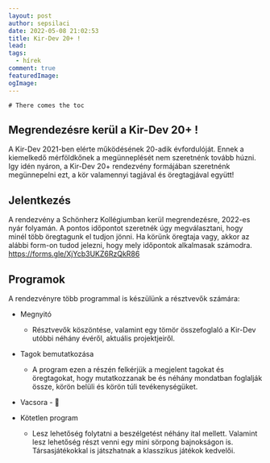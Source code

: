 ```yaml
---
layout: post
author: sepsilaci
date: 2022-05-08 21:02:53
title: Kir-Dev 20+ !
lead:
tags:
  - hírek
comment: true
featuredImage:
ogImage:
---
```


```toc
# There comes the toc
```

## Megrendezésre kerül a Kir-Dev 20+ !

A Kir-Dev 2021-ben elérte működésének 20-adik évfordulóját. Ennek a kiemelkedő mérföldkőnek a megünneplését nem szeretnénk tovább húzni. Igy idén nyáron, a Kir-Dev 20+ rendezvény formájában szeretnénk megünnepelni ezt, a kör valamennyi tagjával és öregtagjával együtt!

## Jelentkezés

A rendezvény a Schönherz Kollégiumban kerül megrendezésre, 2022-es nyár folyamán. A pontos időpontot szeretnék úgy megválasztani, hogy minél több öregtagunk el tudjon jönni. Ha körünk öregtaja vagy, akkor az alábbi form-on tudod jelezni, hogy mely időpontok alkalmasak számodra.
https://forms.gle/XjYcb3UKZ6RzQkR86

## Programok

A rendezvényre több programmal is készülünk a résztvevők számára:

- Megnyitó

  - Résztvevők köszöntése, valamint egy tömör összefoglaló a Kir-Dev utóbbi néhány évéről, aktuális projektjeiről.

- Tagok bemutatkozása

  - A program ezen a részén felkérjük a megjelent tagokat és öregtagokat, hogy mutatkozzanak be és néhány mondatban foglalják össze, körön belüli és körön túli tevékenységüket.

- Vacsora - 🍲

- Kötetlen program

  - Lesz lehetőség folytatni a beszélgetést néhány ital mellett. Valamint lesz lehetőség részt venni egy mini sörpong bajnokságon is. Társasjátékokkal is játszhatnak a klasszikus játékok kedvelői.
